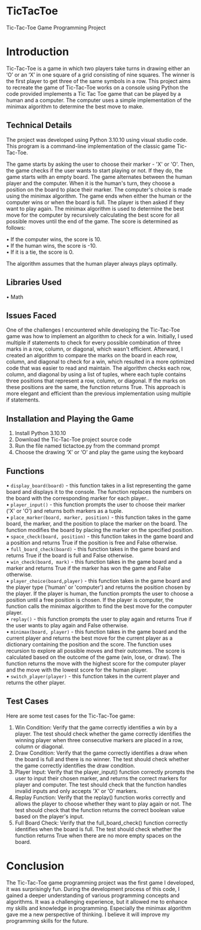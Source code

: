 # TicTacToe
Tic-Tac-Toe Game Programming Project

# Introduction
Tic-Tac-Toe is a game in which two players take turns in drawing either an ‘O’ or an ‘X’ in one square of a grid consisting of nine squares. The winner is the first player to get three of the same symbols in a row. This project aims to recreate the game of Tic-Tac-Toe works on a console using Python the code provided implements a Tic Tac Toe game that can be played by a human and a computer. The computer uses a simple implementation of the minimax algorithm to determine the best move to make.

## Technical Details
The project was developed using Python 3.10.10 using visual studio code. This program is a command-line implementation of the classic game Tic-Tac-Toe.

The game starts by asking the user to choose their marker - 'X' or 'O'. Then, the game checks if the user wants to start playing or not. If they do, the game starts with an empty board. The game alternates between the human player and the computer. When it is the human's turn, they choose a position on the board to place their marker. The computer's choice is made using the minimax algorithm. The game ends when either the human or the computer wins or when the board is full. The player is then asked if they want to play again. The minimax algorithm is used to determine the best move for the computer by recursively calculating the best score for all possible moves until the end of the game. The score is determined as follows:

• If the computer wins, the score is 10.<br />
• If the human wins, the score is -10.<br />
• If it is a tie, the score is 0.<br />

The algorithm assumes that the human player always plays optimally.

## Libraries Used 
• Math

## Issues Faced
One of the challenges I encountered while developing the Tic-Tac-Toe game was how to implement an algorithm to check for a win. Initially, I used multiple if statements to check for every possible combination of three marks in a row, column, or diagonal, which wasn't efficient. Afterward, I created an algorithm to compare the marks on the board in each row, column, and diagonal to check for a win, which resulted in a more optimized code that was easier to read and maintain. The algorithm checks each row, column, and diagonal by using a list of tuples, where each tuple contains three positions that represent a row, column, or diagonal. If the marks on these positions are the same, the function returns True. This approach is more elegant and efficient than the previous implementation using multiple if statements.
## Installation and Playing the Game
1.	Install Python 3.10.10
2.	Download the Tic-Tac-Toe project source code
3.	Run the file named tictactoe.py from the command prompt
4.	Choose the drawing ‘X’ or ‘O’ and play the game using the keyboard 

## Functions
• `display_board(board)` - this function takes in a list representing the game board and displays it to the console. The function replaces the numbers on the board with the corresponding marker for each player.. <br />
•	`player_input()` - this function prompts the user to choose their marker ('X' or 'O') and returns both markers as a tuple.<br />
•	`place_marker(board, marker, position)` - this function takes in the game board, the marker, and the position to place the marker on the board. The function modifies the board by placing the marker on the specified position.<br />
•	`space_check(board, position)` - this function takes in the game board and a position and returns True if the position is free and False otherwise.<br />
•	`full_board_check(board)` - this function takes in the game board and returns True if the board is full and False otherwise.<br />
•	`win_check(board, mark)` - this function takes in the game board and a marker and returns True if the marker has won the game and False otherwise.<br />
•	`player_choice(board,player)` - this function takes in the game board and the player type ('human' or 'computer') and returns the position chosen by the player. If the player is human, the function prompts the user to choose a position until a free position is chosen. If the player is computer, the function calls the minimax algorithm to find the best move for the computer player.<br />
•	`replay()` - this function prompts the user to play again and returns True if the user wants to play again and False otherwise.<br />
• `minimax(board, player)` - this function takes in the game board and the current player and returns the best move for the current player as a dictionary containing the position and the score. The function uses recursion to explore all possible moves and their outcomes. The score is calculated based on the outcome of the game (win, lose, or draw). The function returns the move with the highest score for the computer player and the move with the lowest score for the human player.<br />
• `switch_player(player)` - this function takes in the current player and returns the other player.
## Test Cases
Here are some test cases for the Tic-Tac-Toe game:
1.	Win Condition: Verify that the game correctly identifies a win by a player. The test should check whether the game correctly identifies the winning player when three consecutive markers are placed in a row, column or diagonal.
2.	Draw Condition: Verify that the game correctly identifies a draw when the board is full and there is no winner. The test should check whether the game correctly identifies the draw condition.
3.	Player Input: Verify that the player_input() function correctly prompts the user to input their chosen marker, and returns the correct markers for player and computer. The test should check that the function handles invalid inputs and only accepts 'X' or 'O' markers.
4.	Replay Function: Verify that the replay() function works correctly and allows the player to choose whether they want to play again or not. The test should check that the function returns the correct boolean value based on the player's input.
5.	Full Board Check: Verify that the full_board_check() function correctly identifies when the board is full. The test should check whether the function returns True when there are no more empty spaces on the board.


# Conclusion
The Tic-Tac-Toe game programming project was the first game I developed, it was surprisingly fun. During the development process of this code, I gained a deeper understanding of various programming concepts and algorithms. It was a challenging experience, but it allowed me to enhance my skills and knowledge in programming.
Especially the minimax algorithm gave me a new perspective of thinking. I believe it will improve my programming skills for the future.

